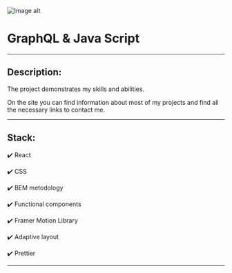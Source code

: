 ![Image alt](./src/images/for-readme/main_img.png)

# **GraphQL & Java Script**


---

## Description:

The project demonstrates my skills and abilities.

On the site you can find information about most of my projects and find all the necessary links to contact me.

---

## Stack:

✔️ React

✔️ CSS

✔️ BEM metodology

✔️ Functional components

✔️ Framer Motion Library

✔️ Adaptive layout

✔️ Prettier

---

